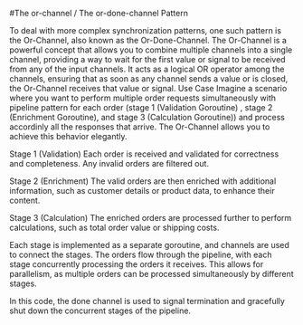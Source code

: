 #The or-channel / The or-done-channel Pattern

To deal with more complex synchronization patterns, one such pattern is the Or-Channel, also known as the Or-Done-Channel. The Or-Channel is a powerful concept that allows you to combine multiple channels into a single channel, providing a way to wait for the first value or signal to be received from any of the input channels. It acts as a logical OR operator among the channels, ensuring that as soon as any channel sends a value or is closed, the Or-Channel receives that value or signal.
Use Case
Imagine a scenario where you want to perform multiple order requests simultaneously with pipeline pattern for each order (stage 1 (Validation Goroutine) , stage 2 (Enrichment Goroutine), and stage 3 (Calculation Goroutine)) and process accordinly all the responses that arrive. The Or-Channel allows you to achieve this behavior elegantly.


Stage 1 (Validation)
Each order is received and validated for correctness and completeness. Any invalid orders are filtered out.

Stage 2 (Enrichment)
The valid orders are then enriched with additional information, such as customer details or product data, to enhance their content.

Stage 3 (Calculation)
The enriched orders are processed further to perform calculations, such as total order value or shipping costs.

Each stage is implemented as a separate goroutine, and channels are used to connect the stages. The orders flow through the pipeline, with each stage concurrently processing the orders it receives. This allows for parallelism, as multiple orders can be processed simultaneously by different stages.


In this code, the done channel is used to signal termination and gracefully shut down the concurrent stages of the pipeline.

